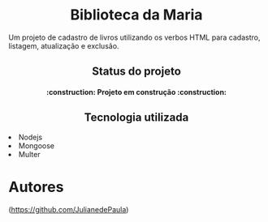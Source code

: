<h1 align="center"> Biblioteca da Maria </h1>
<p>Um projeto de cadastro de livros utilizando os verbos HTML para cadastro, listagem, atualização e exclusão.</p>

<h2 align="center"> Status do projeto </h2>
<h4 align="center"> 
    :construction:  Projeto em construção  :construction:
</h4>

<h2 align="center"> Tecnologia utilizada </h2>
<li>Nodejs</li>
<li>Mongoose</li>
<li>Multer</li>

# Autores

(https://github.com/JulianedePaula)

